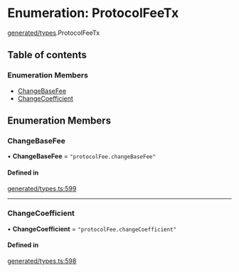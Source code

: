 # Enumeration: ProtocolFeeTx

[generated/types](../wiki/generated.types).ProtocolFeeTx

## Table of contents

### Enumeration Members

- [ChangeBaseFee](../wiki/generated.types.ProtocolFeeTx#changebasefee)
- [ChangeCoefficient](../wiki/generated.types.ProtocolFeeTx#changecoefficient)

## Enumeration Members

### ChangeBaseFee

• **ChangeBaseFee** = ``"protocolFee.changeBaseFee"``

#### Defined in

[generated/types.ts:599](https://github.com/PolymathNetwork/polymesh-sdk/blob/c37bc05d/src/generated/types.ts#L599)

___

### ChangeCoefficient

• **ChangeCoefficient** = ``"protocolFee.changeCoefficient"``

#### Defined in

[generated/types.ts:598](https://github.com/PolymathNetwork/polymesh-sdk/blob/c37bc05d/src/generated/types.ts#L598)
